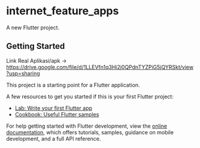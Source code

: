 # internet_feature_apps

A new Flutter project.

## Getting Started

Link Real Aplikasi/apk -> https://drive.google.com/file/d/1LLEVfn1q3Hi2j0QPdnTYZPiG5jQYRSkt/view?usp=sharing

This project is a starting point for a Flutter application.

A few resources to get you started if this is your first Flutter project:

- [Lab: Write your first Flutter app](https://docs.flutter.dev/get-started/codelab)
- [Cookbook: Useful Flutter samples](https://docs.flutter.dev/cookbook)

For help getting started with Flutter development, view the
[online documentation](https://docs.flutter.dev/), which offers tutorials,
samples, guidance on mobile development, and a full API reference.
